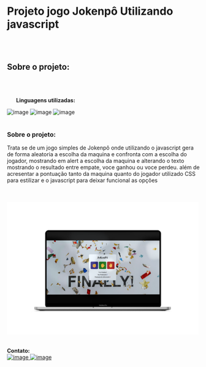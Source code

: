 <h1><b></b>Projeto jogo Jokenpô Utilizando javascript</b></h1>
<br>
<br>
<h2><b></b>Sobre o projeto:</b></h2>
<br>
<br>
<ol><b>Linguagens utilizadas:</b></ol>
<il><img width="30" height="auto" alt="image" src="https://github.com/user-attachments/assets/04d02967-3411-4edf-9534-4606d061517d" /></il>
<il><img width="30" height="auto" alt="image" src="https://github.com/user-attachments/assets/24414076-8999-4395-85b3-4faad35593f4" /></il>
<il><img width="30" height="auto" alt="image" src="https://github.com/user-attachments/assets/d4966eba-64d4-47fe-bd83-1927d77faff8" /></il>
<br>
<br>
<h3><b>Sobre o projeto:</b></h3>
<p>Trata se de um jogo simples de Jokenpô onde utilizando o javascript gera de forma aleatoria a escolha da maquina e confronta com a escolha do jogador,
mostrando em alert a escolha da maquina e alterando o texto mostrando o resultado entre empate, voce ganhou ou voce perdeu.
além de acresentar a pontuação tanto da maquina quanto do jogador
utilizado CSS para estilizar e o javascript para deixar funcional as opções </p>
<br>
<br>
<img alt="image-project" src="./assets/mockuper (3).png" width="500px" height="auto">
<br>
<br> 
<p>
  <strong>Contato:</strong>
  <br>
    <a href="https://www.instagram.com/dansalles91/?locale=bz-hans&hl=am-et">
  <img width="22" height="auto" alt="image" src="https://github.com/user-attachments/assets/6825fdc9-2249-40bd-8f22-7fa6ab540a05" />
  </a>
  <a href="https://www.linkedin.com/in/danilo-salles-a8b54331/">
  <img width="22" height="auto" alt="image" src="https://github.com/user-attachments/assets/d90b1bab-cd7d-402b-acec-d77dc9ae7064" />
  </a>
</p>
